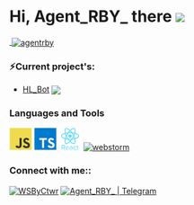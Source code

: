 # Hi, Agent_RBY_ there <img src="https://raw.githubusercontent.com/MartinHeinz/MartinHeinz/master/wave.gif" width="30px"> 


<a href="https://github.com/AgentRBY" rel="noreferrer" target="blank"><p>&nbsp;<img align="center" src="https://github-readme-stats.vercel.app/api?username=agentrby&show_icons=true&theme=default&locale=en" alt="agentrby" /></p></a>

### **⚡Current project's:** 
- [HL_Bot](https://github.com/AgentRBY/HL_Bot) <a href="https://github.com/AgentRBY/HL_Bot" rel="noreferrer" target="blank"><img align="center" src="https://emojipedia-us.s3.dualstack.us-west-1.amazonaws.com/thumbs/120/microsoft/310/robot_1f916.png" width="20px" /></a>
### Languages and Tools
<p align="left">
  <a href="https://developer.mozilla.org/en-US/docs/Web/JavaScript" rel="noreferrer" target="blank"><img alt="javascript" height="40" src="https://raw.githubusercontent.com/devicons/devicon/master/icons/javascript/javascript-original.svg" width="40" /></a>
  <a href="https://www.typescriptlang.org/" rel="noreferrer" target="blank"><img alt="typescript" height="40" src="https://raw.githubusercontent.com/devicons/devicon/master/icons/typescript/typescript-original.svg" width="40" /></a>
  <a href="https://reactjs.org/" rel="noreferrer" target="blank"><img
    alt="react" height="40" src="https://raw.githubusercontent.com/devicons/devicon/master/icons/react/react-original-wordmark.svg" width="40" /></a>
  <a href="https://www.jetbrains.com/ru-ru/webstorm/" rel="noreferrer" target="blank"><img alt="webstorm" height="40" src="https://cdn.jsdelivr.net/npm/simple-icons@3.4.1/icons/webstorm.svg" width="40" /></a>
</p>

### Connect with me::
<p align="left">
  <a href="https://discord.gg/WSByCtwr" target="blank"><img align="center" src="https://raw.githubusercontent.com/rahuldkjain/github-profile-readme-generator/master/src/images/icons/Social/discord.svg" alt="WSByCtwr" height="30" width="40" /></a>
  <a href="https://t.me/AgentRBY" target="blank"><img align="center" alt="Agent_RBY_ | Telegram" width="22px" src="https://cdn.jsdelivr.net/npm/simple-icons@3.7.0/icons/telegram.svg"/></a>
</p>
